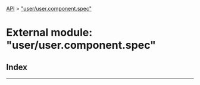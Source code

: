 [API](../README.md) > ["user/user.component.spec"](../modules/_user_user_component_spec_.md)

# External module: "user/user.component.spec"

## Index

---

